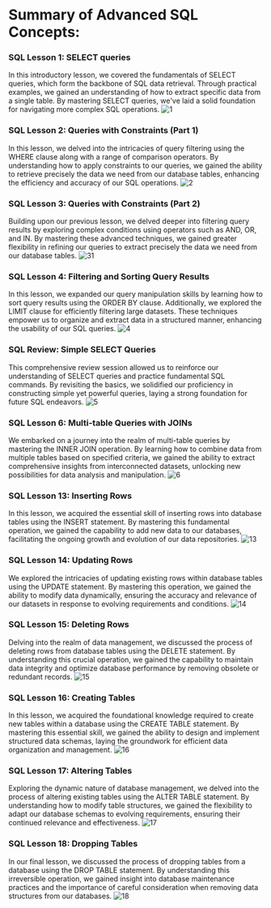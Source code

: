 # Summary of Advanced SQL Concepts:

### SQL Lesson 1: SELECT queries

In this introductory lesson, we covered the fundamentals of SELECT queries, which form the backbone of SQL data retrieval. Through practical examples, we gained an understanding of how to extract specific data from a single table. By mastering SELECT queries, we've laid a solid foundation for navigating more complex SQL operations.
![1](./images/Lesson1.png)



### SQL Lesson 2: Queries with Constraints (Part 1)

In this lesson, we delved into the intricacies of query filtering using the WHERE clause along with a range of comparison operators. By understanding how to apply constraints to our queries, we gained the ability to retrieve precisely the data we need from our database tables, enhancing the efficiency and accuracy of our SQL operations.
![2](./images/Lesson2.png)



### SQL Lesson 3: Queries with Constraints (Part 2)

Building upon our previous lesson, we delved deeper into filtering query results by exploring complex conditions using operators such as AND, OR, and IN. By mastering these advanced techniques, we gained greater flexibility in refining our queries to extract precisely the data we need from our database tables.
![31](./images/Lesson3.png)



### SQL Lesson 4: Filtering and Sorting Query Results

In this lesson, we expanded our query manipulation skills by learning how to sort query results using the ORDER BY clause. Additionally, we explored the LIMIT clause for efficiently filtering large datasets. These techniques empower us to organize and extract data in a structured manner, enhancing the usability of our SQL queries.
![4](./images/Lesson4.png)



### SQL Review: Simple SELECT Queries

This comprehensive review session allowed us to reinforce our understanding of SELECT queries and practice fundamental SQL commands. By revisiting the basics, we solidified our proficiency in constructing simple yet powerful queries, laying a strong foundation for future SQL endeavors.
![5](./images/Lesson5.png)



### SQL Lesson 6: Multi-table Queries with JOINs

We embarked on a journey into the realm of multi-table queries by mastering the INNER JOIN operation. By learning how to combine data from multiple tables based on specified criteria, we gained the ability to extract comprehensive insights from interconnected datasets, unlocking new possibilities for data analysis and manipulation.
![6](./images/Lesson6.png)



### SQL Lesson 13: Inserting Rows

In this lesson, we acquired the essential skill of inserting rows into database tables using the INSERT statement. By mastering this fundamental operation, we gained the capability to add new data to our databases, facilitating the ongoing growth and evolution of our data repositories.
![13](./images/Lesson13.png)




### SQL Lesson 14: Updating Rows
We explored the intricacies of updating existing rows within database tables using the UPDATE statement. By mastering this operation, we gained the ability to modify data dynamically, ensuring the accuracy and relevance of our datasets in response to evolving requirements and conditions.
![14](./images/Lesson14.png)




### SQL Lesson 15: Deleting Rows

Delving into the realm of data management, we discussed the process of deleting rows from database tables using the DELETE statement. By understanding this crucial operation, we gained the capability to maintain data integrity and optimize database performance by removing obsolete or redundant records.
![15](./images/Lesson15.png)




### SQL Lesson 16: Creating Tables

In this lesson, we acquired the foundational knowledge required to create new tables within a database using the CREATE TABLE statement. By mastering this essential skill, we gained the ability to design and implement structured data schemas, laying the groundwork for efficient data organization and management.
![16](./images/Lesson16.png)


### SQL Lesson 17: Altering Tables

Exploring the dynamic nature of database management, we delved into the process of altering existing tables using the ALTER TABLE statement. By understanding how to modify table structures, we gained the flexibility to adapt our database schemas to evolving requirements, ensuring their continued relevance and effectiveness.
![17](./images/Lesson17.png)


### SQL Lesson 18: Dropping Tables

In our final lesson, we discussed the process of dropping tables from a database using the DROP TABLE statement. By understanding this irreversible operation, we gained insight into database maintenance practices and the importance of careful consideration when removing data structures from our databases.
![18](./images/Lesson18.png)


